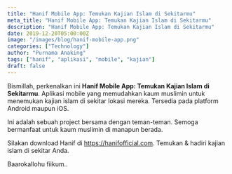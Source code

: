 ```yaml
---
title: "Hanif Mobile App: Temukan Kajian Islam di Sekitarmu"
meta_title: "Hanif Mobile App: Temukan Kajian Islam di Sekitarmu"
description: "Hanif Mobile App: Temukan Kajian Islam di Sekitarmu"
date: 2019-12-20T05:00:00Z
image: "/images/blog/hanif-mobile-app.png"
categories: ["Technology"]
author: "Purnama Anaking"
tags: ["hanif", "aplikasi", "mobile", "kajian"]
draft: false
---
```


Bismillah, perkenalkan ini **Hanif Mobile App: Temukan Kajian Islam di Sekitarmu**. Aplikasi mobile yang memudahkan kaum muslimin untuk menemukan kajian islam di sekitar lokasi mereka. Tersedia pada platform Android maupun iOS.

Ini adalah sebuah project bersama dengan teman-teman. Semoga bermanfaat untuk kaum muslimin di manapun berada.

Silakan download Hanif di https://hanifofficial.com. Temukan & hadiri kajian islam di sekitar Anda. 

Baarokallohu fiikum..


